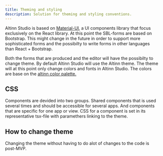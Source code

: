 ```yaml
---
title: Theming and styling
description: Solution for theming and styling conventions.
---
```


Altinn Studio is based on [Material-UI](https://material-ui.com/), a UI components library that focus exclusively on the React library.
At this point the SBL-forms are based on Bootstrap. This might change in the future in order to support more sophisticated forms and
the possibilty to write forms in other languages than React + Bootstrap.

Both the forms that are produced and the editor will have the possibilty to change theme.
By default Altinn Studio will use the Altinn theme. The theme will at this point only change colors and fonts in Altinn Studio.
The colors are base on the [altinn color palette.](https://altinn.github.io/designsystem-styleguide/retningslinjer-altinn/farger.html)

## CSS

Components are devided into two groups. Shared components that is used several times and should be accessible for several apps. And
components that are specific for one app or view. CSS for a component is set in its representative tsx-file with paramethers linking
to the theme.

## How to change theme

Changing the theme without having to do alot of changes to the code is post-MVP.
